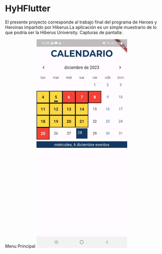 # HyHFlutter
El presente proyecto corresponde al trabajo final del programa de Heroes y Heroinas impartido por Hiberus.La aplicación es un simple muestrario de lo que podría ser la Hiberus University. 
Capturas de pantalla:

Menu Principal
<img src="https://raw.githubusercontent.com/Ridley7/HyHFlutter/master/readme/calendario.jpeg" alt="Logo de mi proyecto" width="297" height="683">

